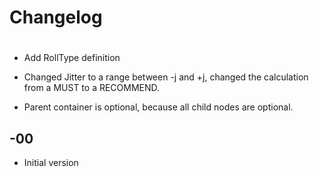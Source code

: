 # Changelog

#

* Add RollType definition

* Changed Jitter to a range between -j and +j, changed the calculation from
  a MUST to a RECOMMEND.

* Parent container is optional, because all child nodes are optional.

## -00

* Initial version
